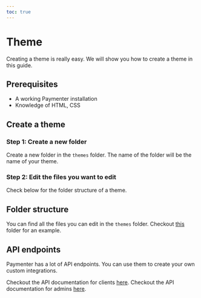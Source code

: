 ```yaml
---
toc: true
---
```

# Theme

Creating a theme is really easy. We will show you how to create a theme in this guide.

## Prerequisites

- A working Paymenter installation
- Knowledge of HTML, CSS 

## Create a theme

### Step 1: Create a new folder

Create a new folder in the `themes` folder. The name of the folder will be the name of your theme.

### Step 2: Edit the files you want to edit

Check below for the folder structure of a theme.

## Folder structure

You can find all the files you can edit in the `themes` folder. Checkout [this](https://github.com/Paymenter/Paymenter/tree/master/themes/default) folder for an example.

## API endpoints

Paymenter has a lot of API endpoints. You can use them to create your own custom integrations.

Checkout the API documentation for clients [here](https://paymenter.org/api/clients/).
Checkout the API documentation for admins [here](https://paymenter.org/api/admin/).